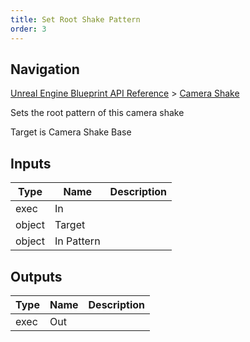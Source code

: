 ```yaml
---
title: Set Root Shake Pattern
order: 3
---
```

## Navigation

[Unreal Engine Blueprint API Reference](https://dev.epicgames.com/documentation/en-us/unreal-engine/BlueprintAPI) > [Camera Shake](https://dev.epicgames.com/documentation/en-us/unreal-engine/BlueprintAPI/CameraShake)

Sets the root pattern of this camera shake

Target is Camera Shake Base

## Inputs

| Type | Name | Description |
| --- | --- | --- |
| exec | In |  |
| object | Target |  |
| object | In Pattern |  |

## Outputs

| Type | Name | Description |
| --- | --- | --- |
| exec | Out |  |
